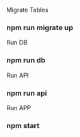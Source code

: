 Migrate Tables
### npm run migrate up
Run DB 
### npm run db
Run API
### npm run api
Run APP
### npm start